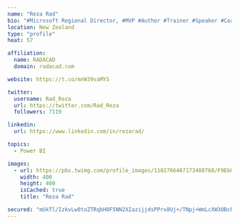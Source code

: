 ```yaml
---
name: "Reza Rad"
bio: "#Microsoft Regional Director, #MVP #Author #Trainer #Speaker #Coach #Consultant #PowerBI "
location: New Zealand
type: "profile"
heat: 57

affiliation:
  name: RADACAD
  domain: radacad.com

website: https://t.co/mnW39vaMYS

twitter:
  username: Rad_Reza
  url: https://twitter.com/Rad_Reza
  followers: 7119

linkedin:
  url: https://www.linkedin.com/in/rezarad/

topics:
  - Power BI

images:
  - url: https://pbs.twimg.com/profile_images/1102766467173408768/F9EbQENa_400x400.png
    width: 400
    height: 400
    isCached: true
    title: "Reza Rad"

secured: "mUkTl/IzkvLw0toZTRqbHOF5NN2XIazijjdsPPrx8Uj+/TNpj+WmLcXW3OBcb5LZAKP7t2B0trLE7nxb9sxndycxTERYXZDbSJGh/5oq/q7TAQtHbL5wEIDaIslvs5RDJItxdgcvROx/DY8ivspFd3T2UmHXyx86goWEKNWf8vULIyVnIj//BZEXjeehW/h8Kuu8AaZ4GPJq2AzDBKhXbZoGa96CyXoaM1J53WY+XCju/zCZ3NEI7GiH9fMG9Xkb9kt+Gpgn67vrttbAV1L62MLZ/5FENtJNE2MlA1sLZxX1ZvCL/loZrIMMGQ68i2vN5jLcn8a43gcsNMf60gPLfFsDRrkJuWelDdl2b1Z+CY/G6m+/1YyrE0rxhgUkETVkuo4OKqw6srGxl4xGpZU4roc7txk3nEXBNZj+aFxcgfY=;GSMBTEF2c+62b80Hz0g5rQ=="
---
```


